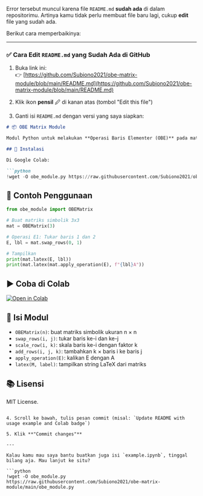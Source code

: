 Error tersebut muncul karena file `README.md` **sudah ada** di dalam repositorimu. Artinya kamu tidak perlu membuat file baru lagi, cukup **edit** file yang sudah ada.

Berikut cara memperbaikinya:

---

### ✅ Cara Edit `README.md` yang Sudah Ada di GitHub

1. Buka link ini:  
   👉 [https://github.com/Subiono2021/obe-matrix-module/blob/main/README.md](https://github.com/Subiono2021/obe-matrix-module/blob/main/README.md)

2. Klik ikon **pensil** 🖉 di kanan atas (tombol "Edit this file")

3. Ganti isi `README.md` dengan versi yang saya siapkan:

```markdown
# 📦 OBE Matrix Module

Modul Python untuk melakukan **Operasi Baris Elementer (OBE)** pada matriks simbolik menggunakan `sympy`.

## 🔧 Instalasi

Di Google Colab:

```python
!wget -O obe_module.py https://raw.githubusercontent.com/Subiono2021/obe-matrix-module/main/obe_module.py
```

## 🚀 Contoh Penggunaan

```python
from obe_module import OBEMatrix

# Buat matriks simbolik 3x3
mat = OBEMatrix(3)

# Operasi E1: Tukar baris 1 dan 2
E, lbl = mat.swap_rows(0, 1)

# Tampilkan
print(mat.latex(E, lbl))
print(mat.latex(mat.apply_operation(E), f"{lbl}A"))
```

## ▶️ Coba di Colab

[![Open in Colab](https://colab.research.google.com/assets/colab-badge.svg)](https://colab.research.google.com/github/Subiono2021/obe-matrix-module/blob/main/example.ipynb)

## 📄 Isi Modul

- `OBEMatrix(n)`: buat matriks simbolik ukuran n × n
- `swap_rows(i, j)`: tukar baris ke-i dan ke-j
- `scale_row(i, k)`: skala baris ke-i dengan faktor k
- `add_rows(i, j, k)`: tambahkan k × baris i ke baris j
- `apply_operation(E)`: kalikan E dengan A
- `latex(M, label)`: tampilkan string LaTeX dari matriks

## 📚 Lisensi

MIT License.
```

4. Scroll ke bawah, tulis pesan commit (misal: `Update README with usage example and Colab badge`)

5. Klik **"Commit changes"**

---

Kalau kamu mau saya bantu buatkan juga isi `example.ipynb`, tinggal bilang aja. Mau lanjut ke situ?

```python
!wget -O obe_module.py https://raw.githubusercontent.com/Subiono2021/obe-matrix-module/main/obe_module.py

